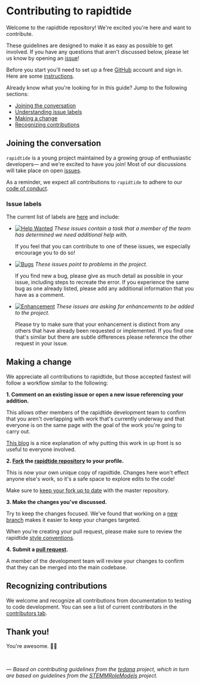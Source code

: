 # Contributing to rapidtide

Welcome to the rapidtide repository! We're excited you're here and want to contribute.  

These guidelines are designed to make it as easy as possible to get involved. If you have any questions that aren't discussed below, please let us know by opening an [issue][link_issues]!

Before you start you'll need to set up a free [GitHub][link_github] account and sign in. Here are some [instructions][link_signupinstructions].

Already know what you're looking for in this guide? Jump to the following sections:
* [Joining the conversation](#joining-the-conversation)
* [Understanding issue labels](#issue-labels)
* [Making a change](#making-a-change)
* [Recognizing contributions](#recognizing-contributions)

## Joining the conversation

`rapidtide` is a young project maintained by a growing group of enthusiastic developers&mdash; and we're excited to have you join! Most of our discussions will take place on open [issues][link_issues].

As a reminder, we expect all contributions to `rapidtide` to adhere to our [code of conduct][link_coc].

### Issue labels

The current list of labels are [here][link_labels] and include:

* [![Help Wanted](https://img.shields.io/badge/-help%20wanted-159818.svg)][link_helpwanted] *These issues contain a task that a member of the team has determined we need additional help with.*

    If you feel that you can contribute to one of these issues, we especially encourage you to do so!

* [![Bugs](https://img.shields.io/badge/-bugs-fc2929.svg)][link_bugs] *These issues point to problems in the project.*

    If you find new a bug, please give as much detail as possible in your issue, including steps to recreate the error.
    If you experience the same bug as one already listed, please add any additional information that you have as a comment.

* [![Enhancement](https://img.shields.io/badge/-enhancement-84b6eb.svg)][link_enhancement] *These issues are asking for enhancements to be added to the project.*

    Please try to make sure that your enhancement is distinct from any others that have already been requested or implemented. If you find one that's similar but there are subtle differences please reference the other request in your issue.

## Making a change

We appreciate all contributions to rapidtide, but those accepted fastest will follow a workflow similar to the following:

**1. Comment on an existing issue or open a new issue referencing your addition.**

This allows other members of the rapidtide development team to confirm that you aren't overlapping with work that's currently underway and that everyone is on the same page with the goal of the work you're going to carry out.

[This blog][link_pushpullblog] is a nice explanation of why putting this work in up front is so useful to everyone involved.

**2. [Fork][link_fork] the [rapidtide repository][link_rapidtide] to your profile.**

This is now your own unique copy of rapidtide. Changes here won't effect anyone else's work, so it's a safe space to explore edits to the code!

Make sure to [keep your fork up to date][link_updateupstreamwiki] with the master repository.

**3. Make the changes you've discussed.**

Try to keep the changes focused. We've found that working on a [new branch][link_branches] makes it easier to keep your changes targeted.

When you're creating your pull request, please make sure to review the rapidtide [style conventions][link_styleguide].

**4. Submit a [pull request][link_pullrequest].**

A member of the development team will review your changes to confirm that they can be merged into the main codebase.

## Recognizing contributions

We welcome and recognize all contributions from documentation to testing to code development.
You can see a list of current contributors in the [contributors tab][link_contributors].

## Thank you!

You're awesome. :wave::smiley:

<br>

*&mdash; Based on contributing guidelines from the [tedana][link_tedana] project, which in turn are based on guidelines from the [STEMMRoleModels][link_stemmrolemodels] project.*

[link_github]: https://github.com/
[link_rapidtide]: https://github.com/bbfrederick/rapidtide
[link_signupinstructions]: https://help.github.com/articles/signing-up-for-a-new-github-account
[link_react]: https://github.com/blog/2119-add-reactions-to-pull-requests-issues-and-comments
[link_issues]: https://github.com/bbfrederick/rapidtide/issues
[link_coc]: https://github.com/bbfrederick/rapidtide/blob/master/CODE_OF_CONDUCT.md
[link_labels]: https://github.com/bbfrederick/rapidtide/labels
[link_discussingissues]: https://help.github.com/articles/discussing-projects-in-issues-and-pull-requests

[link_bugs]: https://github.com/bbfrederick/rapidtide/labels/bug
[link_helpwanted]: https://github.com/bbfrederick/rapidtide/labels/help%20wanted
[link_enhancement]: https://github.com/bbfrederick/rapidtide/labels/enhancement

[link_pullrequest]: https://help.github.com/articles/creating-a-pull-request/
[link_fork]: https://help.github.com/articles/fork-a-repo/
[link_pushpullblog]: https://www.igvita.com/2011/12/19/dont-push-your-pull-requests/
[link_branches]: https://help.github.com/articles/creating-and-deleting-branches-within-your-repository/
[link_styleguide]: http://rapidtide.readthedocs.io/en/latest/contributing.html
[link_updateupstreamwiki]: https://help.github.com/articles/syncing-a-fork/
[link_contributors]: https://github.com/bbfrederick/rapidtide/graphs/contributors
[link_tedana]: https://github.com/ME-ICA/tedana
[link_stemmrolemodels]: https://github.com/KirstieJane/STEMMRoleModels
